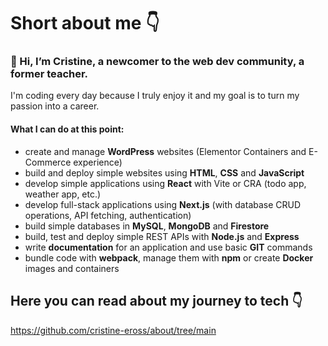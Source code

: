 # Short about me 👇

### 👋 Hi, I’m Cristine, a newcomer to the web dev community, a former teacher. 
I'm coding every day because I truly enjoy it and my goal is to turn my passion into a career.
#### What I can do at this point:

- create and manage **WordPress** websites (Elementor Containers and E-Commerce experience)
- build and deploy simple websites using **HTML**, **CSS** and **JavaScript**
- develop simple applications using **React** with Vite or CRA (todo app, weather app, etc.)
- develop full-stack applications using **Next.js** (with database CRUD operations, API fetching, authentication)
- build simple databases in **MySQL**, **MongoDB** and **Firestore**
- build, test and deploy simple REST APIs with **Node.js** and **Express**
- write **documentation** for an application and use basic **GIT** commands
- bundle code with **webpack**, manage them with **npm** or create **Docker** images and containers 


## Here you can read about my journey to tech 👇
  
 https://github.com/cristine-eross/about/tree/main





